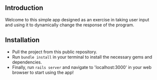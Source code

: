 ## Introduction
Welcome to this simple app designed as an exercise in taking user input and using it to dynamically change the response of the program.

## Installation
- Pull the project from this public repository.
- Run `bundle install` in your terminal to install the necessary gems and dependencies.
- Finally, run `rails server` and navigate to 'localhost:3000' in your web browser to start using the app!
